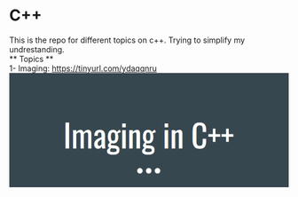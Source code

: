 # C++
This is the repo for different topics on c++. Trying to simplify my undrestanding.<br/>
** Topics **  
1- Imaging:  https://tinyurl.com/ydaqqnru  <br/>
![imaging c++](imaging-c++.PNG)

